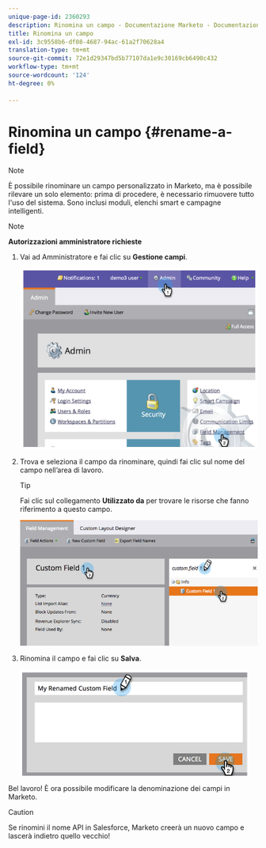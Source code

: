 ```yaml
---
unique-page-id: 2360293
description: Rinomina un campo - Documentazione Marketo - Documentazione del prodotto
title: Rinomina un campo
exl-id: 3c9558b6-df08-4687-94ac-61a2f70628a4
translation-type: tm+mt
source-git-commit: 72e1d29347bd5b77107da1e9c30169cb6490c432
workflow-type: tm+mt
source-wordcount: '124'
ht-degree: 0%

---
```


# Rinomina un campo {#rename-a-field}

>[!NOTE]
>
>È possibile rinominare un campo personalizzato in Marketo, ma è possibile rilevare un solo elemento: prima di procedere, è necessario rimuovere tutto l&#39;uso del sistema. Sono inclusi moduli, elenchi smart e campagne intelligenti.

>[!NOTE]
>
>**Autorizzazioni amministratore richieste**

1. Vai ad Amministratore e fai clic su **Gestione campi**.

   ![](assets/image2014-9-24-14-3a2-3a25.png)

1. Trova e seleziona il campo da rinominare, quindi fai clic sul nome del campo nell’area di lavoro.

   >[!TIP]
   >
   >Fai clic sul collegamento **Utilizzato da** per trovare le risorse che fanno riferimento a questo campo.

   ![](assets/changefieldname.png)

1. Rinomina il campo e fai clic su **Salva**.

   ![](assets/image2014-9-24-14-2-55.png)

Bel lavoro! È ora possibile modificare la denominazione dei campi in Marketo.

>[!CAUTION]
>
>Se rinomini il nome API in Salesforce, Marketo creerà un nuovo campo e lascerà indietro quello vecchio!
